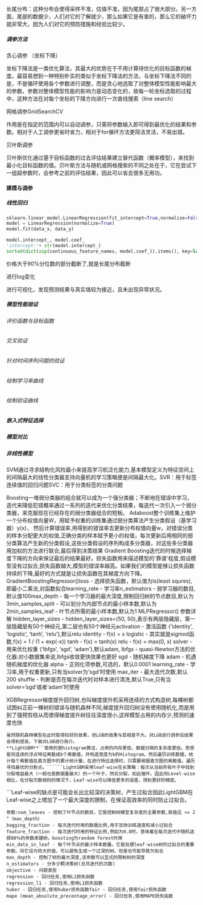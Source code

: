 长尾分布：这种分布会使得采样不准，估值不准，因为尾部占了很大部分。另一方面，尾部的数据少，人们对它的了解就少，那么如果它是有害的，那么它的破坏力就非常大，因为人们对它的预防措施和经验比较少。

##### 调参方法

贪心调参 （坐标下降）

坐标下降法是一类优化算法，其最大的优势在于不用计算待优化的目标函数的梯度。最容易想到一种特别朴实的类似于坐标下降法的方法，与坐标下降法不同的是，不是循环使用各个参数进行调整，而是贪心地选取了对整体模型性能影响最大的参数。参数对整体模型性能的影响力是动态变化的，故每一轮坐标选取的过程中，这种方法在对每个坐标的下降方向进行一次直线搜索（line search）

网格调参GridSearchCV

作用是在指定的范围内可以自动调参，只需将参数输入即可得到最优化的结果和参数。相对于人工调参更省时省力，相对于for循环方法更简洁灵活，不易出错。

贝叶斯调参

贝叶斯优化通过基于目标函数的过去评估结果建立替代函数（概率模型），来找到最小化目标函数的值。贝叶斯方法与随机或网格搜索的不同之处在于，它在尝试下一组超参数时，会参考之前的评估结果，因此可以省去很多无用功。

#### 建模与调参

##### 线性回归

```python
sklearn.linear_model.LinearRegression(fit_intercept=True,normalize=False,copy_X=True,n_jobs=1)
model = LinearRegression(normalize=True)
model.fit(data_x, data_y)

model.intercept_, model.coef_
'intercept:'+ str(model.intercept_)
sorted(dict(zip(continuous_feature_names, model.coef_)).items(), key=lambda x:x[1], reverse=True)
```

价格大于90%分位数的部分截断了,就是长尾分布截断

进行log变化

 进行可视化，发现预测结果与真实值较为接近，且未出现异常状况。

##### 模型性能验证

###### 评价函数与目标函数

###### 交叉验证

###### 针对时间序列问题的验证

###### 绘制学习率曲线

###### 绘制验证曲线

##### 嵌入式特征选择

##### 模型对比

##### 非线性模型

SVM通过寻求结构化风险最小来提高学习机泛化能力,基本模型定义为特征空间上的间隔最大的线性分类器支持向量机的学习策略便是间隔最大化。SVR：用于标签连续值的回归问题SVC：用于分类标签的分类问题

Boosting一堆弱分类器的组合就可以成为一个强分类器；不断地在错误中学习，迭代来降低犯错概率通过一系列的迭代来优化分类结果，每迭代一次引入一个弱分类器，来克服现在已经存在的弱分类器组合的短板。
Adaboost整个训练集上维护一个分布权值向量W，用赋予权重的训练集通过弱分类算法产生分类假设（基学习器）y(x)， 然后计算错误率,用得到的错误率去更新分布权值向量w，对错误分类的样本分配更大的权值,正确分类的样本赋予更小的权值，每次更新后用相同的弱分类算法产生新的分类假设,这些分类假设的序列构成多分类器，对这些多分类器用加权的方法进行联合,最后得到决策结果
Gradient Boosting迭代的时候选择梯度下降的方向来保证最后的结果最好。损失函数用来描述模型的'靠谱'程度,假设模型没有过拟合,损失函数越大,模型的错误率越高。如果我们的模型能够让损失函数持续的下降,最好的方式就是让损失函数在其梯度方向下降。
GradientBoostingRegressor()loss - 选择损失函数，默认值为ls(least squres),即最小二乘法,对函数拟合learning_rate - 学习率n_estimators - 弱学习器的数目,默认值100max_depth - 每一个学习器的最大深度,限制回归树的节点数目,默认为3min_samples_split - 可以划分为内部节点的最小样本数,默认为2min_samples_leaf - 叶节点所需的最小样本数,默认为1
MLPRegressor()
参数详解
hidden_layer_sizes - hidden_layer_sizes=(50, 50),表示有两层隐藏层，第一层隐藏层有50个神经元,第二层也有50个神经元activation - 激活函数   {‘identity’, ‘logistic’, ‘tanh’, ‘relu’},默认relu
identity - f(x) = x
logistic - 其实就是sigmod函数,f(x) = 1 / (1 + exp(-x))
tanh - f(x) = tanh(x)
relu - f(x) = max(0, x)
solver - 用来优化权重     {‘lbfgs’, ‘sgd’, ‘adam’},默认adam,
lbfgs - quasi-Newton方法的优化器:对小数据集来说,lbfgs收敛更快效果也更好
sgd - 随机梯度下降
adam - 机遇随机梯度的优化器
alpha - 正则化项参数,可选的，默认0.0001
learning_rate - 学习率,用于权重更新,只有当solver为’sgd’时使用
max_iter - 最大迭代次数,默认200
shuffle - 判断是否在每次迭代时对样本进行清洗,默认True,只有当solver=’sgd’或者‘adam’时使用

XGBRegressor梯度提升回归树,也叫梯度提升机采用连续的方式构造树,每棵树都试图纠正前一棵树的错误与随机森林不同,梯度提升回归树没有使用随机化,而是用到了强预剪枝从而使得梯度提升树往往深度很小,这样模型占用的内存少,预测的速度也快

```
虽然随机森林模型在此时取得较好的效果，但LGB的效果与其相差不大。对LGB进行调参后结果会得到提高，下面对LGB进行简介。
**LightGBM**``使用的是histogram算法，占用的内存更低，数据分隔的复杂度更低。思想是将连续的浮点特征离散成k个离散值，并构造宽度为k的Histogram。然后遍历训练数据，统计每个离散值在直方图中的累计统计量。在进行特征选择时，只需要根据直方图的离散值，遍历寻找最优的分割点。``````LightGBM采用leaf-wise生长策略：每次从当前所有叶子中找到分裂增益最大（一般也是数据量最大）的一个叶子，然后分裂，如此循环。因此同Level-wise相比，在分裂次数相同的情况下，Leaf-wise可以降低更多的误差，得到更好的精度。
```

\```Leaf-wise的缺点是可能会长出比较深的决策树，产生过拟合因此LightGBM在Leaf-wise之上增加了一个最大深度的限制，在保证高效率的同时防止过拟合。`

```
参数:num_leaves - 控制了叶节点的数目，它是控制树模型复杂度的主要参数,取值应 <= 2 ^（max_depth）
bagging_fraction - 每次迭代时用的数据比例,用于加快训练速度和减小过拟合
feature_fraction - 每次迭代时用的特征比例,例如为0.8时，意味着在每次迭代中随机选择80％的参数来建树，boosting为random forest时用
min_data_in_leaf - 每个叶节点的最少样本数量。它是处理leaf-wise树的过拟合的重要参数。将它设为较大的值，可以避免生成一个过深的树。但是也可能导致欠拟合
max_depth - 控制了树的最大深度,该参数可以显式的限制树的深度
n_estimators - 分多少颗决策树(总共迭代的次数)
objective - 问题类型
regression - 回归任务,使用L2损失函数
regression_l1 - 回归任务,使用L1损失函数
huber - 回归任务,使用huber损失函数fair - 回归任务,使用fair损失函数
mape (mean_absolute_precentage_error) - 回归任务,使用MAPE损失函数
```